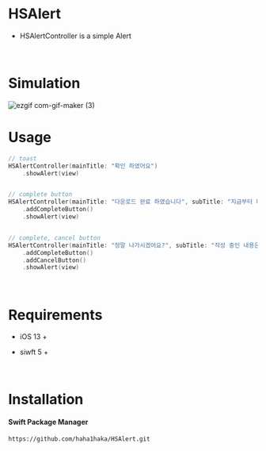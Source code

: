 # HSAlert

* HSAlertController is a simple Alert

<br/>



# Simulation

![ezgif com-gif-maker (3)](https://user-images.githubusercontent.com/106936018/209522543-71720747-c425-4514-b75d-0d213354c5ee.gif)

# Usage

```swift
// toast
HSAlertController(mainTitle: "확인 하였어요")
    .showAlert(view)


// complete button
HSAlertController(mainTitle: "다운로드 완료 하였습니다", subTitle: "지금부터 마음껏\n이용 하실 수 있습니다.")
    .addCompleteButton()
    .showAlert(view)


// complete, cancel button
HSAlertController(mainTitle: "정말 나가시겠어요?", subTitle: "작성 중인 내용은 임시저장되며\n언제든지 재등록이 가능합니다", font: UIFont.systemFont(ofSize: 20, weight: .semibold) )
    .addCompleteButton()
    .addCancelButton()
    .showAlert(view)
```



<br/>

# Requirements

* iOS 13 + 

* siwft 5 +

<br/>

# Installation

#### Swift Package Manager

```http
https://github.com/haha1haka/HSAlert.git
```

